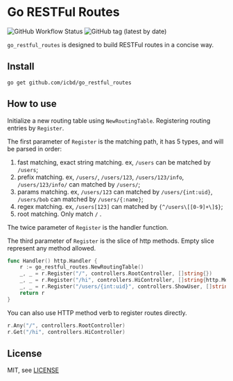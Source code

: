 # Go RESTFul Routes

![GitHub Workflow Status](https://img.shields.io/github/workflow/status/icbd/go_restful_routes/Test)
![GitHub tag (latest by date)](https://img.shields.io/github/v/tag/icbd/go_restful_routes)

`go_restful_routes` is designed to build RESTFul routes in a concise way.

## Install

```shell script
go get github.com/icbd/go_restful_routes
```
## How to use

Initialize a new routing table using `NewRoutingTable`. 
Registering routing entries by `Register`.

The first parameter of `Register` is the matching path, it has 5 types, and will be parsed in order:

1. fast matching, exact string matching. ex, `/users` can be matched by `/users`;
2. prefix matching. ex, `/users/`, `/users/123`, `/users/123/info`, `/users/123/info/` can matched by `/users/`;
3. params matching. ex, `/users/123` can matched by `/users/{int:uid}`, `/users/bob` can matched by `/users/{:name}`;
4. regex matching. ex, `/users[123]` can matched by `{^/users\[[0-9]+\]$}`;
5. root matching. Only match `/` .    

The twice parameter of `Register` is the handler function.

The third parameter of `Register` is the slice of http methods. Empty slice represent any method allowed.

```go
func Handler() http.Handler {
	r := go_restful_routes.NewRoutingTable()
	_, _ = r.Register("/", controllers.RootController, []string{})
	_, _ = r.Register("/hi", controllers.HiController, []string{http.MethodGet, http.MethodPost})
	_, _ = r.Register("/users/{int:uid}", controllers.ShowUser, []string{http.MethodGet})
	return r
}
```

You can also use HTTP method verb to register routes directly.

```go
r.Any("/", controllers.RootController)
r.Get("/hi", controllers.HiController)
```

## License

MIT, see [LICENSE](LICENSE)
